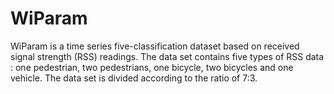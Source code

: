 # WiParam
WiParam is a time series five-classification dataset based on received signal strength (RSS) readings.
The data set contains five types of RSS data : one pedestrian, two pedestrians, one bicycle, two bicycles and one vehicle.
The data set is divided according to the ratio of 7:3.
